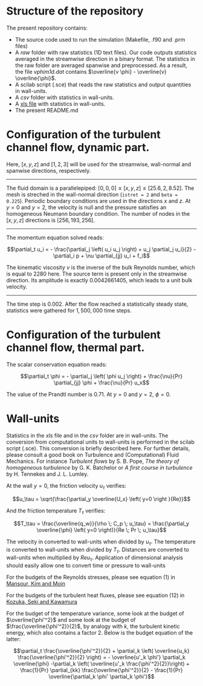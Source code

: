 # Structure of the repository

The present repository contains:

- The source code used to run the simulation (Makefile, .f90 and .prm files)
- A *raw* folder with raw statistics (1D text files). Our code outputs statistics averaged in the streamwise direction in a binary format. The statistics in the raw folder are averaged spanwise and preprocessed. As a result, the file *vphim1d.dat* contains $`\overline{v \phi} - \overline{v} \overline{\phi}`$.
- A scilab script (.sce) that reads the raw statistics and output quantities in wall-units.
- A *csv* folder with statistics in wall-units.
- A [xls file](/../raw/master/diric/diric.xls) with statistics in wall-units.
- The present README.md

# Configuration of the turbulent channel flow, dynamic part.

Here, $`[x,y,z]`$ and $`[1,2,3]`$ will be used for the streamwise, wall-normal and spanwise directions, respectively.

---

The fluid domain is a parallelepiped: $`[0,0,0] \leq [x,y,z] \leq [25.6, 2, 8.52]`$. The mesh is streched in the wall-normal direction (`istret = 2` and `beta = 0.225`). Periodic boundary conditions are used in the directions $`x`$ and $`z`$. At $`y=0`$ and $`y=2`$, the velocity is null and the pressure satisfies an homogeneous Neumann boundary condition. The number of nodes in the $`[x,y,z]`$ directions is $`[256, 193, 256]`$.

---

The momentum equation solved reads:
```math
\partial_t u_i = - \frac{\partial_j \left( u_i u_j \right) + u_j \partial_j u_i}{2} - \partial_i p + \nu \partial_{jj} u_i + f_i
```
The kinematic viscosity $`\nu`$ is the inverse of the bulk Reynolds number, which is equal to $`2280`$ here. The source term is present only in the streamwise direction. Its amplitude is exactly $`0.0042661405`$, which leads to a unit bulk velocity.

---

The time step is $`0.002`$. After the flow reached a statistically steady state, statistics were gathered for $`1,500,000`$ time steps.

# Configuration of the turbulent channel flow, thermal part.

The scalar conservation equation reads:
```math
\partial_t \phi = - \partial_j \left( \phi u_j \right) + \frac{\nu}{Pr} \partial_{jj} \phi + \frac{\nu}{Pr} u_x
```
The value of the Prandtl number is $`0.71`$. At $`y=0`$ and $`y=2`$, $`\phi = 0`$.

# Wall-units

Statistics in the *xls* file and in the *csv* folder are in wall-units. The conversion from computational units to wall-units is performed in the scilab script (.sce). This conversion is briefly described here. For further details, please consult a good book on Turbulence and (Computational) Fluid Mechanics. For instance *Turbulent flows* by S. B. Pope, *The theory of homogeneous turbulence* by G. K. Batchelor or *A first course in turbulence* by H. Tennekes and J. L. Lumley.

At the wall $`y=0`$, the friction velocity $`u_\tau`$ verifies:
```math
u_\tau = \sqrt{\frac{\partial_y \overline{U_x} \left( y=0 \right }{Re}}
```

And the friction temperature $`T_\tau`$ verifies:
```math
T_\tau = \frac{\overline{q_w}}{\rho \; C_p \; u_\tau} = \frac{\partial_y \overline{\phi} \left( y=0 \right)}{Re \; Pr \; u_\tau}
```

The velocity in converted to wall-units when divided by $`u_\tau`$. The temperature is converted to wall-units when divided by $`T_\tau`$. Distances are converted to wall-units when multiplied by $`Re u_\tau`$. Application of dimensional analysis should easily allow one to convert time or pressure to wall-units

For the budgets of the Reynolds stresses, please see equation (1) in [Mansour, Kim and Moin](https://doi.org/10.1017/S0022112088002885)

For the budgets of the turbulent heat fluxes, please see equation (12) in [Kozuka, Seki and Kawamura](http://dx.doi.org/10.1016/j.ijheatfluidflow.2009.02.023)

For the budget of the temperature variance, some look at the budget of $`\overline{\phi'^2}`$ and some look at the budget of $`\frac{\overline{\phi'^2}}{2}`$, by analogy with $`k`$, the turbulent kinetic energy, which also contains a factor 2. Below is the budget equation of the latter:
```math
\partial_t \frac{\overline{\phi'^2}}{2} + \partial_k \left( \overline{u_k} \frac{\overline{\phi'^2}}{2} \right) = - \overline{u'_k \phi'} \partial_k \overline{\phi} -\partial_k \left( \overline{u'_k \frac{\phi'^2}{2}}\right) + \frac{1}{Pr} \partial_{kk} \frac{\overline{\phi'^2}}{2} - \frac{1}{Pr} \overline{\partial_k \phi' \partial_k \phi'}
```
